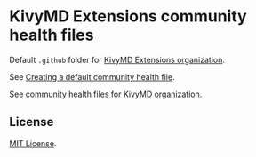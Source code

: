 # KivyMD Extensions community health files

Default `.github` folder for [KivyMD Extensions organization](https://github.com/kivymd-extensions).

See [Creating a default community health file](https://docs.github.com/en/github/building-a-strong-community/creating-a-default-community-health-file).

See [community health files for KivyMD organization](https://github.com/kivymd/.github).

## License

[MIT License](LICENSE).
